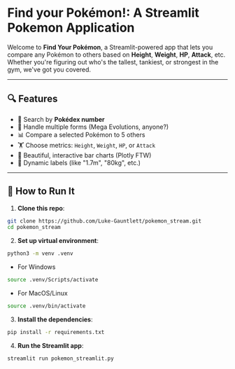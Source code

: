 # Find your Pokémon!: A Streamlit Pokemon Application

Welcome to **Find Your Pokémon**, a Streamlit-powered app that lets you compare any Pokémon to others based on **Height**, **Weight**, **HP**, **Attack**, etc. Whether you're figuring out who's the tallest, tankiest, or strongest in the gym, we've got you covered.

---

## 🔍 Features

- 🧾 Search by **Pokédex number**
- 🔀 Handle multiple forms (Mega Evolutions, anyone?)
- 📊 Compare a selected Pokémon to 5 others
- 🏋️ Choose metrics: `Height`, `Weight`, `HP`, or `Attack`
- 🎨 Beautiful, interactive bar charts (Plotly FTW)
- 🤖 Dynamic labels (like "1.7m", "80kg", etc.)

---

## 🚀 How to Run It

1. **Clone this repo**:
```bash
git clone https://github.com/Luke-Gauntlett/pokemon_stream.git
cd pokemon_stream
```
2. **Set up virtual environment**:
```bash
python3 -m venv .venv
```
- For Windows
```bash
source .venv/Scripts/activate
```
- For MacOS/Linux
```bash
source .venv/bin/activate
```
3. **Install the dependencies**:
```bash
pip install -r requirements.txt
```
4. **Run the Streamlit app**:
```bash
streamlit run pokemon_streamlit.py
```